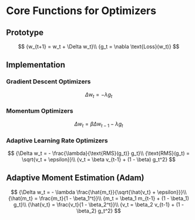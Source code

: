 # Core Functions for Optimizers

## Prototype

$$
{w_{t+1} = w_t + \Delta w_t}\\
{g_t = \nabla \text{Loss}(w_t)}
$$

## Implementation

### Gradient Descent Optimizers

$${\Delta w_t = - \lambda g_t}$$

### Momentum Optimizers

$${\Delta w_t = \beta \Delta w_{t-1} - \lambda g_t}$$

### Adaptive Learning Rate Optimizers

$$
{\Delta w_t = - \frac{\lambda}{\text{RMS}(g_t)} g_t}\\
{\text{RMS}(g_t) = \sqrt{v_t + \epsilon}}\\
{v_t = \beta v_{t-1} + (1 - \beta) g_t^2}
$$

## Adaptive Moment Estimation (Adam)

$$
{\Delta w_t = - \lambda \frac{\hat{m_t}}{\sqrt{\hat{v_t} + \epsilon}}}\\
{\hat{m_t} = \frac{m_t}{1 - \beta_1^t}}\\
{m_t = \beta_1 m_{t-1} + (1 - \beta_1) g_t}\\
{\hat{v_t} = \frac{v_t}{1 - \beta_2^t}}\\
{v_t = \beta_2 v_{t-1} + (1 - \beta_2) g_t^2}
$$
